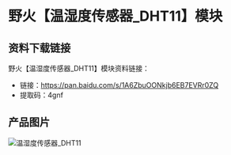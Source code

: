 [](index)

# 野火【温湿度传感器_DHT11】模块
## 资料下载链接
野火【温湿度传感器_DHT11】模块资料链接：
* 链接：https://pan.baidu.com/s/1A6ZbuOONkjb6EB7EVRr0ZQ 
* 提取码：4gnf 

## 产品图片
![温湿度传感器_DHT11](https://raw.githubusercontent.com/wiki/Embdefire/products/images/模块产品/传感器/温湿度传感器_DHT11.jpg)
